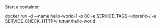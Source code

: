 Start a container

docker run -d --name hello-world-1 -p 80 -e SERVICE_TAGS=urlprefix-/ -e SERVICE_CHECK_HTTP=/ tutum/hello-world
